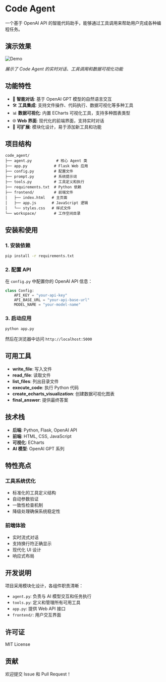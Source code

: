 # Code Agent

一个基于 OpenAI API 的智能代码助手，能够通过工具调用来帮助用户完成各种编程任务。

## 演示效果

![Demo](demo/demo.gif)

*展示了 Code Agent 的实时对话、工具调用和数据可视化功能*

## 功能特性

- 🤖 **智能对话**: 基于 OpenAI GPT 模型的自然语言交互
- 🛠️ **工具集成**: 支持文件操作、代码执行、数据可视化等多种工具
- 📊 **数据可视化**: 内置 ECharts 可视化工具，支持多种图表类型
- 🌐 **Web 界面**: 现代化的前端界面，支持实时对话
- 🔧 **可扩展**: 模块化设计，易于添加新工具和功能

## 项目结构

```
code_agent/
├── agent.py           # 核心 Agent 类
├── app.py            # Flask Web 应用
├── config.py         # 配置文件
├── prompt.py         # 系统提示词
├── tools.py          # 工具定义和执行
├── requirements.txt  # Python 依赖
├── frontend/         # 前端文件
│   ├── index.html   # 主页面
│   ├── app.js       # JavaScript 逻辑
│   └── styles.css   # 样式文件
└── workspace/        # 工作空间目录
```

## 安装和使用

### 1. 安装依赖

```bash
pip install -r requirements.txt
```

### 2. 配置 API

在 `config.py` 中配置你的 OpenAI API 信息：

```python
class Config:
    API_KEY = "your-api-key"
    API_BASE_URL = "your-api-base-url"
    MODEL_NAME = "your-model-name"
```

### 3. 启动应用

```bash
python app.py
```

然后在浏览器中访问 `http://localhost:5000`

## 可用工具

- **write_file**: 写入文件
- **read_file**: 读取文件
- **list_files**: 列出目录文件
- **execute_code**: 执行 Python 代码
- **create_echarts_visualization**: 创建数据可视化图表
- **final_answer**: 提供最终答案

## 技术栈

- **后端**: Python, Flask, OpenAI API
- **前端**: HTML, CSS, JavaScript
- **可视化**: ECharts
- **AI 模型**: OpenAI GPT 系列

## 特性亮点

### 工具系统优化

- 标准化的工具定义结构
- 自动参数验证
- 一致性检查机制
- 降级处理确保系统稳定性

### 前端体验

- 实时流式对话
- 支持换行符正确显示
- 现代化 UI 设计
- 响应式布局

## 开发说明

项目采用模块化设计，各组件职责清晰：

- `agent.py`: 负责与 AI 模型交互和任务执行
- `tools.py`: 定义和管理所有可用工具
- `app.py`: 提供 Web API 接口
- `frontend/`: 用户交互界面

## 许可证

MIT License

## 贡献

欢迎提交 Issue 和 Pull Request！
